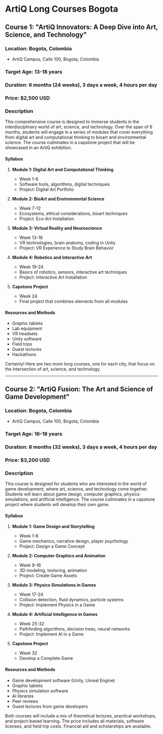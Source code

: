 # ArtiQ Long Courses Bogota

## Course 1: "ArtiQ Innovators: A Deep Dive into Art, Science, and Technology"

### Location: Bogota, Colombia
- ArtiQ Campus, Calle 100, Bogota, Colombia

### Target Age: 13-18 years

### Duration: 6 months (24 weeks), 3 days a week, 4 hours per day

### Price: $2,500 USD

### Description
This comprehensive course is designed to immerse students in the interdisciplinary world of art, science, and technology. Over the span of 6 months, students will engage in a series of modules that cover everything from digital art and computational thinking to bioart and environmental science. The course culminates in a capstone project that will be showcased in an ArtiQ exhibition.

#### Syllabus

1. **Module 1: Digital Art and Computational Thinking**
   - Week 1-6
   - Software tools, algorithms, digital techniques
   - Project: Digital Art Portfolio

2. **Module 2: BioArt and Environmental Science**
   - Week 7-12
   - Ecosystems, ethical considerations, bioart techniques
   - Project: Eco-Art Installation

3. **Module 3: Virtual Reality and Neuroscience**
   - Week 13-18
   - VR technologies, brain anatomy, coding in Unity
   - Project: VR Experience to Study Brain Behavior

4. **Module 4: Robotics and Interactive Art**
   - Week 19-24
   - Basics of robotics, sensors, interactive art techniques
   - Project: Interactive Art Installation

5. **Capstone Project**
   - Week 24
   - Final project that combines elements from all modules

#### Resources and Methods
- Graphic tablets
- Lab equipment
- VR headsets
- Unity software
- Field trips
- Guest lectures
- Hackathons

Certainly! Here are two more long courses, one for each city, that focus on the intersection of art, science, and technology.

---

## Course 2: "ArtiQ Fusion: The Art and Science of Game Development"

### Location: Bogota, Colombia
- ArtiQ Campus, Calle 100, Bogota, Colombia

### Target Age: 16-18 years

### Duration: 8 months (32 weeks), 3 days a week, 4 hours per day

### Price: $3,200 USD

### Description
This course is designed for students who are interested in the world of game development, where art, science, and technology come together. Students will learn about game design, computer graphics, physics simulations, and artificial intelligence. The course culminates in a capstone project where students will develop their own game.

#### Syllabus

1. **Module 1: Game Design and Storytelling**
   - Week 1-8
   - Game mechanics, narrative design, player psychology
   - Project: Design a Game Concept

2. **Module 2: Computer Graphics and Animation**
   - Week 9-16
   - 3D modeling, texturing, animation
   - Project: Create Game Assets

3. **Module 3: Physics Simulations in Games**
   - Week 17-24
   - Collision detection, fluid dynamics, particle systems
   - Project: Implement Physics in a Game

4. **Module 4: Artificial Intelligence in Games**
   - Week 25-32
   - Pathfinding algorithms, decision trees, neural networks
   - Project: Implement AI in a Game

5. **Capstone Project**
   - Week 32
   - Develop a Complete Game

#### Resources and Methods
- Game development software (Unity, Unreal Engine)
- Graphic tablets
- Physics simulation software
- AI libraries
- Peer reviews
- Guest lectures from game developers

Both courses will include a mix of theoretical lectures, practical workshops, and project-based learning. The price includes all materials, software licenses, and field trip costs. Financial aid and scholarships are available.
